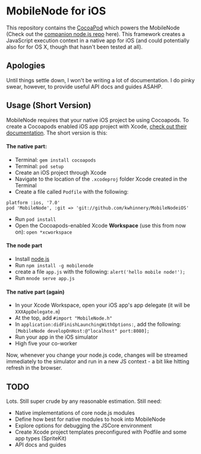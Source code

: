# MobileNode for iOS

This repository contains the [CocoaPod](http://cocoapods.org/) which powers the MobileNode (Check out the [companion node.js repo](https://github.com/kwhinnery/mobilenode) here).  This framework creates a JavaScript execution context in a native app for iOS (and could potentially also for for OS X, though that hasn't been tested at all).

## Apologies

Until things settle down, I won't be writing a lot of documentation. I do pinky swear, however, to provide useful API docs and guides ASAHP.

## Usage (Short Version)

MobileNode requires that your native iOS project be using Cocoapods.  To create a Cocoapods enabled iOS app project with Xcode, [check out their documentation](http://cocoapods.org/).  The short version is this:

#### The native part:
* Terminal: `gem install cocoapods`
* Terminal: `pod setup`
* Create an iOS project through Xcode
* Navigate to the location of the `.xcodeproj` folder Xcode created in the Terminal
* Create a file called `Podfile` with the following:
~~~
platform :ios, '7.0'
pod 'MobileNode', :git => 'git://github.com/kwhinnery/MobileNodeiOS'
~~~
* Run `pod install`
* Open the Cocoapods-enabled Xcode __Workspace__ (use this from now on): `open *xcworkspace`

#### The node part
* Install [node.js](http://nodejs.org/)
* Run `npm install -g mobilenode`
* create a file `app.js` with the following: `alert('hello mobile node!');`
* Run `mnode serve app.js`

#### The native part (again)
* In your Xcode Workspace, open your iOS app's app delegate (it will be `XXXAppDelegate.m`)
* At the top, add `#import "MobileNode.h"`
* In `application:didFinishLaunchingWithOptions:`, add the following: `[MobileNode developOnHost:@"localhost" port:8080];`
* Run your app in the iOS simulator
* High five your co-worker

Now, whenever you change your node.js code, changes will be streamed immediately to the simulator and run in a new JS context - a bit like hitting refresh in the browser.

## TODO

Lots.  Still super crude by any reasonable estimation.  Still need:

* Native implementations of core node.js modules
* Define how best for native modules to hook into MobileNode
* Explore options for debugging the JSCore environment
* Create Xcode project templates preconfigured with Podfile and some app types (SpriteKit)
* API docs and guides

